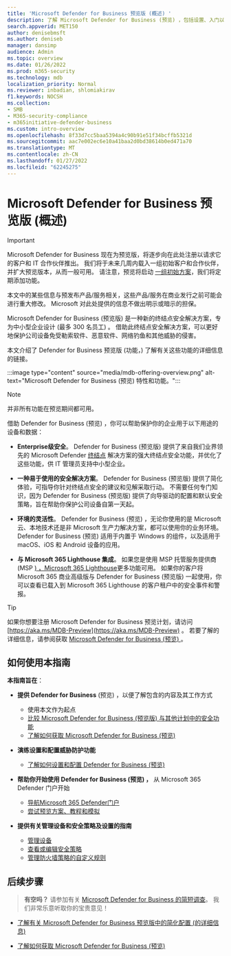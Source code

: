 ```yaml
---
title: 'Microsoft Defender for Business 预览版 (概述) '
description: 了解 Microsoft Defender for Business (预览) ，包括设置、入门以及如何使用服务
search.appverid: MET150
author: denisebmsft
ms.author: deniseb
manager: dansimp
audience: Admin
ms.topic: overview
ms.date: 01/26/2022
ms.prod: m365-security
ms.technology: mdb
localization_priority: Normal
ms.reviewer: inbadian, shlomiakirav
f1.keywords: NOCSH
ms.collection:
- SMB
- M365-security-compliance
- m365initiative-defender-business
ms.custom: intro-overview
ms.openlocfilehash: 8f33d7cc5baa5394a4c90b91e51f34bcffb5321d
ms.sourcegitcommit: aac7e002ec6e10a41baa2d0bd38614b0ed471a70
ms.translationtype: MT
ms.contentlocale: zh-CN
ms.lasthandoff: 01/27/2022
ms.locfileid: "62245275"
---
```

# <a name="overview-of-microsoft-defender-for-business-preview"></a>Microsoft Defender for Business 预览版 (概述) 

> [!IMPORTANT]
> Microsoft Defender for Business 现在为预览版，将逐步向在此处注册以请求[](https://aka.ms/mdb-preview)它的客户和 IT 合作伙伴推出。 我们将于未来几周内载入一组初始客户和合作伙伴，并扩大预览版本，从而一般可用。 请注意，预览将启动 [一组初始方案](mdb-tutorials.md#try-these-preview-scenarios)，我们将定期添加功能。
> 
> 本文中的某些信息与预发布产品/服务相关，这些产品/服务在商业发行之前可能会进行重大修改。 Microsoft 对此处提供的信息不做出明示或暗示的担保。 

Microsoft Defender for Business (预览版) 是一种新的终结点安全解决方案，专为中小型企业设计 (最多 300 名员工) 。 借助此终结点安全解决方案，可以更好地保护公司设备免受勒索软件、恶意软件、网络钓鱼和其他威胁的侵害。 

本文介绍了 Defender for Business 预览版 (功能，) 了解有关这些功能的详细信息的链接。

:::image type="content" source="media/mdb-offering-overview.png" alt-text="Microsoft Defender for Business (预览) 特性和功能。":::

> [!NOTE]
> 并非所有功能在预览期间都可用。

借助 Defender for Business (预览) ，你可以帮助保护你的企业用于以下用途的设备和数据：

- **Enterprise级安全**。 Defender for Business (预览版) 提供了来自我们业界领先的 Microsoft Defender [终结点](../defender-endpoint/microsoft-defender-endpoint.md) 解决方案的强大终结点安全功能，并优化了这些功能，供 IT 管理员支持中小型企业。

- **一种易于使用的安全解决方案**。 Defender for Business (预览版) 提供了简化体验，可指导你针对终结点安全的建议和见解采取行动。 不需要任何专门知识，因为 Defender for Business (预览版) 提供了向导驱动的配置和默认安全策略，旨在帮助你保护公司设备自第一天起。

- **环境的灵活性**。 Defender for Business (预览) ，无论你使用的是 Microsoft 云、本地技术还是非 Microsoft 生产力解决方案，都可以使用你的业务环境。 Defender for Business (预览) 适用于内置于 Windows 的组件，以及适用于 macOS、iOS 和 Android 设备的应用。

- **与 Microsoft 365 Lighthouse 集成**。 如果您是使用 MSP 托管服务提供商 (MSP [) ，Microsoft 365 Lighthouse](../../lighthouse/m365-lighthouse-overview.md)更多功能可用。 如果你的客户将 Microsoft 365 商业高级版与 Defender for Business (预览版) 一起使用，你可以查看已载入到 Microsoft 365 Lighthouse 的客户租户中的安全事件和警报。

> [!TIP]
> 如果你想要注册 Microsoft Defender for Business 预览计划，请访问 [https://aka.ms/MDB-Preview](https://aka.ms/MDB-Preview) 。 若要了解的详细信息，请参阅获取 [Microsoft Defender for Business (预览) ](get-defender-business.md)。

## <a name="how-to-use-this-guide"></a>如何使用本指南

**本指南旨在**：

- **提供 Defender for Business** (预览) ，以便了解包含的内容及其工作方式
   - 使用本文作为起点
   - [比较 Microsoft Defender for Business (预览版) 与其他计划中的安全功能](compare-mdb-m365-plans.md) 
   - [了解如何获取 Microsoft Defender for Business (预览) ](get-defender-business.md)

- **演练设置和配置威胁防护功能** 
   - [了解如何设置和配置 Defender for Business (预览) ](mdb-setup-configuration.md)

- **帮助你开始使用 Defender for Business (预览) ，** 从 Microsoft 365 Defender 门户开始 
   - [导航Microsoft 365 Defender门户](mdb-get-started.md)
   - [尝试预览方案、教程和模拟](mdb-tutorials.md)

- **提供有关管理设备和安全策略及设置的指南**
   - [管理设备](mdb-manage-devices.md)
   - [查看或编辑安全策略](mdb-view-edit-policies.md)
   - [管理防火墙策略的自定义规则](mdb-custom-rules-firewall.md)  

## <a name="next-steps"></a>后续步骤

>
> **有空吗？**
> 请参加有关 <a href="https://microsoft.qualtrics.com/jfe/form/SV_0JPjTPHGEWTQr4y" target="_blank">Microsoft Defender for Business 的简短调查</a>。 我们非常乐意听取你的宝贵意见！
>

- [了解有关 Microsoft Defender for Business 预览版中的简化配置 (的详细信息) ](mdb-simplified-configuration.md)

- [了解如何获取 Microsoft Defender for Business (预览) ](get-defender-business.md)
